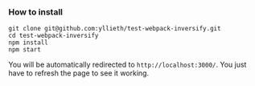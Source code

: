 ### How to install

```
git clone git@github.com:yllieth/test-webpack-inversify.git
cd test-webpack-inversify
npm install
npm start
```

You will be automatically redirected to `http://localhost:3000/`. You just have to refresh the page to see it working.